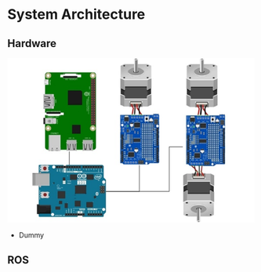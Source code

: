 # System Architecture

## Hardware
![alt 3-Wheeled Ground Robot](images/systemArchitecture/hardware.jpg "3-Wheeled Robot")

* Dummy

## ROS
